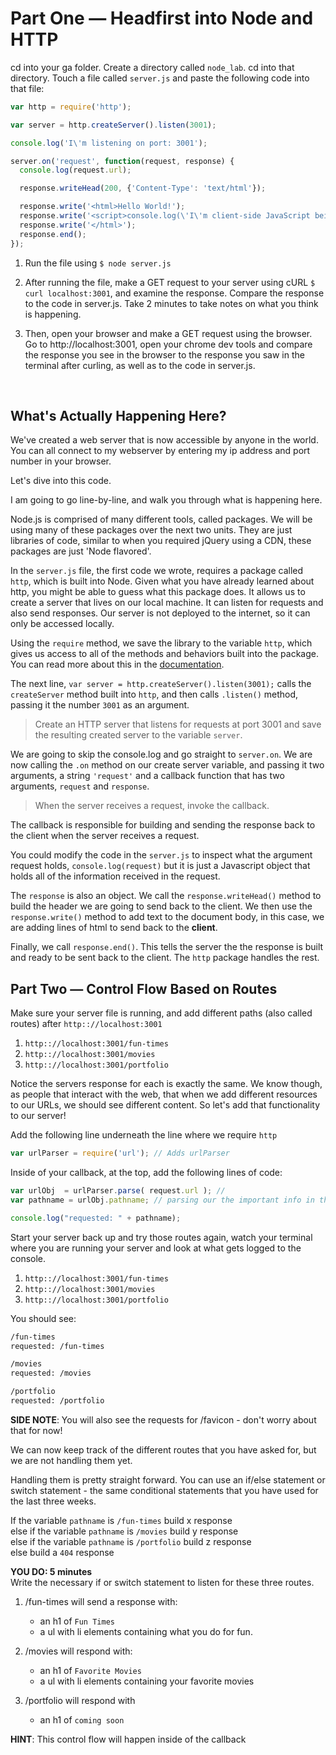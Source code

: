 # Part One — Headfirst into Node and HTTP

cd into your ga folder.  Create a directory called `node_lab`. cd into that directory.  Touch a file called `server.js` and paste the following code into that file:

```js
var http = require('http');

var server = http.createServer().listen(3001);

console.log('I\'m listening on port: 3001');

server.on('request', function(request, response) {
  console.log(request.url);

  response.writeHead(200, {'Content-Type': 'text/html'});

  response.write('<html>Hello World!');
  response.write('<script>console.log(\'I\'m client-side JavaScript being sent via server-side JavaScript\');</script>');
  response.write('</html>');
  response.end();
});
```

1.  Run the file using `$ node server.js`

2. After running the file, make a GET request to your server using cURL `$ curl localhost:3001`, and examine the response.  Compare the response to the code in server.js. Take 2 minutes to take notes on what you think is happening.

3. Then, open your browser and make a GET request using the browser. Go to http://localhost:3001, open your chrome dev tools and compare the response you see in the browser to the response you saw in the terminal after curling, as well as to the code in server.js.

<br />

## What's Actually Happening Here?

We've created a web server that is now accessible by anyone in the world.  You can all connect to my webserver by entering my ip address and port number in your browser.

Let's dive into this code.

I am going to go line-by-line, and walk you through what is happening here.

Node.js is comprised of many different tools, called packages. We will be using many of these packages over the next two units. They are just libraries of code, similar to when you required jQuery using a CDN, these packages are just 'Node flavored'.

In the `server.js` file, the first code we wrote, requires a package called `http`, which is built into Node.  Given what you have already learned about http, you might be able to guess what this package does. It allows us to create a server that lives on our local machine.  It can listen for requests and also send responses. Our server is not deployed to the internet, so it can only be accessed locally.

Using the `require` method, we save the library to the variable `http`, which gives us access to all of the methods and behaviors built into the package. You can read more about this in the [documentation](https://nodejs.org/api/http.html).

The next line, `var server = http.createServer().listen(3001);` calls the `createServer` method built into `http`, and then calls `.listen()` method, passing it the number `3001` as an argument. 

> Create an HTTP server that listens for requests at port 3001 and save the resulting created server to the variable `server`.

We are going to skip the console.log and go straight to `server.on`. We are now calling the `.on` method on our create server variable, and passing it two arguments, a string `'request'` and a callback function that has two arguments, `request` and `response`.

> When the server receives a request, invoke the callback.

The callback is responsible for building and sending the response back to the client when the server receives a request.

You could modify the code in the `server.js` to inspect what the argument request holds, `console.log(request)` but it is just a Javascript object that holds all of the information received in the request.

The `response` is also an object. We call the `response.writeHead()` method to build the header we are going to send back to the client. We then use the `response.write()` method to add text to the document body, in this case, we are adding lines of html to send back to the **client**.

Finally, we call `response.end()`. This tells the server the the response is built and ready to be sent back to the client. The `http` package handles the rest.

## Part Two — Control Flow Based on Routes

Make sure your server file is running, and add different paths (also called routes) after `http:://localhost:3001`

1. `http:://localhost:3001/fun-times`
2. `http:://localhost:3001/movies`
3. `http:://localhost:3001/portfolio`

Notice the servers response for each is exactly the same. We know though, as people that interact with the web, that when we add different resources to our URLs, we should see different content. So let's add that functionality to our server!

Add the following line underneath the line where we require `http`

```js
var urlParser = require('url'); // Adds urlParser
```

Inside of your callback, at the top, add the following lines of code:

```js
var urlObj  = urlParser.parse( request.url ); //
var pathname = urlObj.pathname; // parsing our the important info in the url

console.log("requested: " + pathname);
```

Start your server back up and try those routes again, watch your terminal where you are running your server and look at what gets logged to the console.

1. `http:://localhost:3001/fun-times`
2. `http:://localhost:3001/movies`
3. `http:://localhost:3001/portfolio`

You should see:

```bash
/fun-times
requested: /fun-times

/movies
requested: /movies

/portfolio
requested: /portfolio

```

**SIDE NOTE**: You will also see the requests for /favicon - don't worry about that for now!

We can now keep track of the different routes that you have asked for, but we are not handling them yet.

Handling them is pretty straight forward.  You can use an if/else statement or switch statement - the same conditional statements that you have used for the last three weeks.

If the variable `pathname` is `/fun-times` build x response <br />
else if the variable `pathname` is `/movies` build y response <br />
else if the variable `pathname` is `/portfolio` build z response <br />
else build a `404` response

**YOU DO: 5 minutes** <br />
Write the necessary if or switch statement to listen for these three routes.

1. /fun-times will send a response with:
	- an h1 of `Fun Times`
	- a ul with li elements containing what you do for fun.

2. /movies will respond with:
	- an h1 of `Favorite Movies`
	- a ul with li elements containing your favorite movies

3. /portfolio will respond with
	- an h1 of `coming soon`

**HINT**: This control flow will happen inside of the callback

<br />

<!-- ## Part 3 — BONUS: Build an interface for a pseudo-database

Add the following three lines to your `server.js` file and the [cruise_data.json](https://git.generalassemb.ly/atl-wdi/wdi-curriculum-9/blob/master/unit_02/w06d01/student_labs/cruise_data.json) file to the same directory that has your `server.js` file to create an app that displays all the Tom Cruise movies!

```js
var fs           = require('fs');
var cruiseDBText = fs.readFileSync("cruise_data.json", "utf8");
var cruiseDB     = JSON.parse(cruiseDBText);
```

Tips to get started:

Use `console.log(cruiseDB);` to determine how the data is formatted.

Create routes that semantically match the data you are showing, i.e. if the page should show all of the movies, use the route `/movies`.

If you want to apply filters to show the data more creatively, like you want to filter all of the movies by year, `/movies/by-year` or you could use query parameters, `/movies?filter=chronological`

You can access the query parameter using `urlObj.query` instead of `url.pathname` and build more complex or nested control flow logic.
-->

